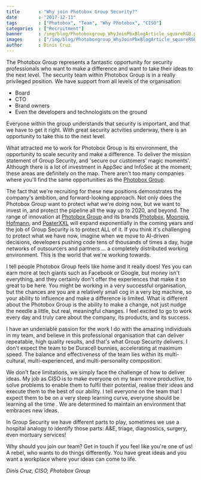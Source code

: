 ```yaml
---
title       : "Why join Photobox Group Security?"
date        : "2017-12-11"
tags        : ["Photobox", "Team", "Why Photobox", "CISO"]
categories  : ["Recruitment"]
banner      : /img/blog/Photoboxgroup_WhyJoinPbxBlogArticle_squareRGB.png
images      : ["/img/blog/Photoboxgroup_WhyJoinPbxBlogArticle_squareRGB.png"]
author      : Dinis Cruz
---
```


The Photobox Group represents a fantastic opportunity for security professionals who want to make a difference and want to take their ideas to the next level. The security team within Photobox Group is in a really privileged position. We have support from all levels of the organisation:

  - Board
  - CTO
  - Brand owners
  - Even the developers and technologists on the ground
  
Everyone within the group understands that security is important, and that we have to get it right. With great security actvities underway, there is an opportunity to take this to the next level.

What attracted me to work for Photobox Group is its environment, the opportunity to scale security and make a difference. <!--this appears as a fragment, what is it about the mission statement that attracted you?--> To deliver the mission statement of Group Security, and 'secure our customers' magic moments'. <!--- please clarify these areas are def on the map, is Photobox doing this better than everyone else- how?---> Although there is a lot of investment in AppSec and InfoSec at the moment; these areas are definitely on the map. There aren't too many companies where you'll find the same opportunities as the [Photobox Group](http://group.photobox.com). 

The fact that we're recruiting for these new positions demonstrates the company's ambition, and forward-looking approach. Not only does the Photobox Group want to protect what we're doing now, but we want to invest in, and protect the pipeline all the way up to 2020, and beyond. The range of innovation at [Photobox Group](http://group.photobox.com) and its brands [Photobox](https://www.photobox.co.uk), [Moonpig](https://www.moonpig.com), [Hofmann](https://www.hofmann.es), and [PosterXXL](https://www.posterxxl.de) will expand exponentially in the coming years and the job of Group Security is to protect ALL of it. If you think it's challenging to protect what we have now, imagine when we move to AI-driven decisions, developers pushing code tens of thousands of times a day, huge networks of outsourcers and partners <!--- link to Ann-Marie's article re risks implicit in supplier relationships?---> ... a completely distributed working environment. This is the world that we're working towards. 

I tell people Photobox Group feels like home and it really does! Yes you can earn more at tech giants such as Facebook or Google, but money isn't everything, and they certainly don't offer the experiences that make it so great to be here. You might be working in a very successful organisation, but the chances are you are a relatively small cog in a very big machine, so your ability to influence and make a difference is limited. What is different about the Photobox Group is the ability to make a change, not just nudge the needle a little, but real, meaningful changes. I feel excited to go to work every day and truly care about the company, its products, and its success. 

I have an undeniable passion for the work I do with the amazing individuals in my team, and believe in this professional organisation that can deliver repeatable, high quality results, and that's what Group Security delivers. I don't expect the team to be Duracell bunnies, accelerating at maximum speed. The balance and effectiveness of the team lies within its multi-cultural, multi-experienced, and multi-personality composition.  

We don't face limitations, we simply face the challenge of how to deliver ideas. My job as CISO is to make everyone on my team more productive, to solve problems to enable them to fulfil their potential, realise their ideas and execute them to the best of our ability. I tell everyone on the team that I expect them to be on a very steep learning curve, everyone should be learning all the time <!--- link to The_importance_of_learning.md? --->. We are <!--- I am?---> determined to maintain an environment that embraces new ideas. 

In Group Security we have different parts to play, sometimes we use a hospital analogy to identify those parts: A&E, triage, diagnostics, surgery, even mortuary services!

Why should you join our team? Get in touch if you feel like you're one of us! A rebel, who wants to do things differently. You have great ideas and you want a workplace where your ideas can come to life. 

*Dinis Cruz, CISO, Photobox Group*

